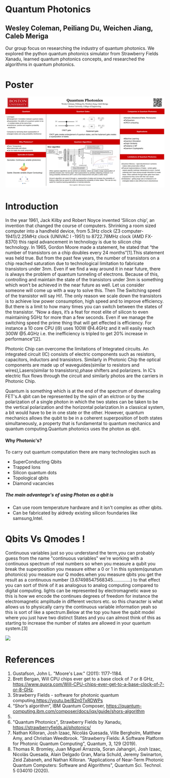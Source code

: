 # Quantum Photonics 
## Wesley Coleman, Peiliang Du, Weichen Jiang, Caleb Meriga

Our group focus on researching the industry of quantum photonics. We explored the python quantum photonics simulator from Strawberry Fields Xanadu, 
learned quantum photonics concepts, and researched the algorithms in quantum photonics. 

# Poster
![](poster.jpg)

# Introduction
In the year 1961, Jack Kilby and Robert Noyce invented ‘Silicon chip’, an invention that changed the course of computers. Shrinking a room sized computer into a handheld device, from 5.3Hz clock (Z3 computer-1941)/2.25MHz clock (UNIVAC I -1951) to 8722.78MHz clock (AMD FX-8370) this rapid advancement in technology is due to silicon chip technology. In 1965, Gordon Moore made a statement, he stated that “the number of transistors on a chip doubles every 24 months”[1].This statement was held true. But from the past few years, the number of transistors on a chip reached saturation due to technological limitation to fabricate transistors under 3nm. Even if we find a way around it in near future, there is always the problem of quantum tunneling of electrons. Because of this, controlling and maintain the state of the transistors under 3nm is something which won’t be achieved in the near future as well. Let us consider someone will come up with a way to solve this. Then The Switching speed of the transistor will say Hi!. The only reason we scale down the transistors is to achieve low power consumption, high speed and to improve efficiency. But there is a limit to how many times you can switch between the states of the transistor. “Now a days, it’s a feat for most elite of silicon to  even maintaining 5GHz for more than a few seconds. Even if we manage the switching speed the prime thing that will get effected is efficiency. For instance a 10 core CPU (i9) uses 100W @4.4GHz and it will easily reach 300W @5.4GHz i.e. the inefficiency is tripled to get 20% increase in performance”[2].

Photonic Chip can overcome the limitations of Integrated circuits. An integrated circuit (IC) consists of electric components such as resistors, capacitors, inductors and transistors. Similarly in Photonic Chip the optical components are made up of waveguides(similar to resistors and wires),Lasers(similar to transistors),phase shifters and polarizers. In IC’s electric flux flows through the circuit and similarly photos are the carriers in Photonic Chip.

Quantum is something which is at the end of the spectrum of downscaling FET's.A qbit can be represented by the spin of an elctron or by  the polarization of a single photon in which the two states can be taken to be the vertical polarization and the horizontal polarization.In a classical system, a bit would have to be in one state or the other. However, quantum mechanics allows the qubit to be in a coherent superposition of both states simultaneously, a property that is fundamental to quantum mechanics and quantum computing.Quantum photonics uses the  photon as qbit.

#### Why Photonic's?
To carry out quantum computation there are many technologies such as 
* SuperConducting Qbits
* Trapped Ions
* Silicon quantum dots
* Topological qbits
* Diamond vacancies

##### The main advantage's of using Photon as a qbit is 
* Can use room temperature hardware and it isn't complex as other qbits.
* Can be fabricated by aldredy existing silicon foundaries like samsung,Intel.

# Qbits Vs Qmodes !
Continuous variables just so you understand  the term,you can probably guess from the name "continuous variables" we're working with a continuous spectrum of real numbers so when you measure a qubit you break the superposition you measure either a 0 or 1 in this system(qunatum photonics)  you measure our Q modes.when you measure qbits you get  the result as a continuous number (3.67498547568345..............) to that effect you can sort of think of it as analogous to analog computing compared to digital computing. lights can be represented by electromagnetic wave so this is how we encode the continues degrees of freedom for instance the electromagnetic amplitude in different vectors etc. so this character is what allows us to physically carry the continuous variable information yeah so this is  sort of like a spectrum.Below at the top you have the qubit model where you just have two distinct States and you can almost think of this as starting to increase the number of states are allowed in your quantum system.[3]

![](images/1.)







# References
1. Gustafson, John L. "Moore's Law." (2011): 1177-1184.
2. Brett Bergan, Will CPU chips ever get to a base clock of 7 or 8 GHz, https://www.quora.com/Will-CPU-chips-ever-get-to-a-base-clock-of-7-or-8-GHz.
3. Strawberry Fields - software for photonic quantum computing,https://youtu.be/B2n0TxRDWPs
4. “Shor’s algorithm”, IBM Quantum Composer, https://quantum-computing.ibm.com/composer/docs/iqx/guide/shors-algorithm
5. 
6. "Quantum Photonics", Strawberry Fields by Xanadu, https://strawberryfields.ai/photonics/
7. Nathan Killoran, Josh Izaac, Nicolás Quesada, Ville Bergholm, Matthew Amy, and Christian Weedbrook. "Strawberry Fields: A Software Platform for Photonic Quantum Computing", Quantum, 3, 129 (2019).
8. Thomas R. Bromley, Juan Miguel Arrazola, Soran Jahangiri, Josh Izaac, Nicolás Quesada, Alain Delgado Gran, Maria Schuld, Jeremy Swinarton, Zeid Zabaneh, and Nathan Killoran. "Applications of Near-Term Photonic Quantum Computers: Software and Algorithms", Quantum Sci. Technol. 5 034010 (2020).
